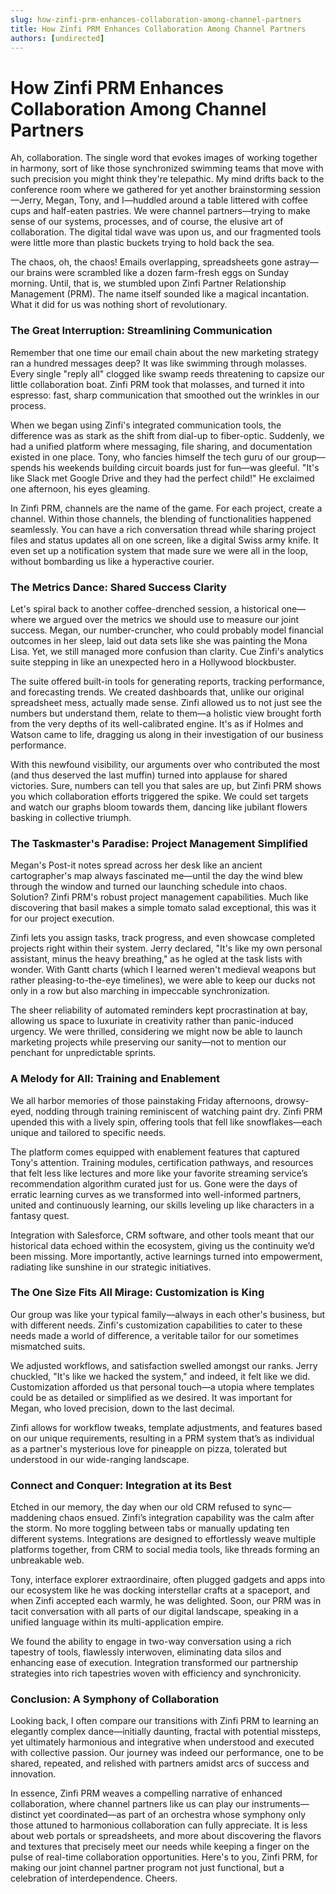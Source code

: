 ```yaml
---
slug: how-zinfi-prm-enhances-collaboration-among-channel-partners
title: How Zinfi PRM Enhances Collaboration Among Channel Partners
authors: [undirected]
---
```



# How Zinfi PRM Enhances Collaboration Among Channel Partners

Ah, collaboration. The single word that evokes images of working together in harmony, sort of like those synchronized swimming teams that move with such precision you might think they're telepathic. My mind drifts back to the conference room where we gathered for yet another brainstorming session—Jerry, Megan, Tony, and I—huddled around a table littered with coffee cups and half-eaten pastries. We were channel partners—trying to make sense of our systems, processes, and of course, the elusive art of collaboration. The digital tidal wave was upon us, and our fragmented tools were little more than plastic buckets trying to hold back the sea.

The chaos, oh, the chaos! Emails overlapping, spreadsheets gone astray—our brains were scrambled like a dozen farm-fresh eggs on Sunday morning. Until, that is, we stumbled upon Zinfi Partner Relationship Management (PRM). The name itself sounded like a magical incantation. What it did for us was nothing short of revolutionary.

### The Great Interruption: Streamlining Communication

Remember that one time our email chain about the new marketing strategy ran a hundred messages deep? It was like swimming through molasses. Every single "reply all" clogged like swamp reeds threatening to capsize our little collaboration boat. Zinfi PRM took that molasses, and turned it into espresso: fast, sharp communication that smoothed out the wrinkles in our process.

When we began using Zinfi's integrated communication tools, the difference was as stark as the shift from dial-up to fiber-optic. Suddenly, we had a unified platform where messaging, file sharing, and documentation existed in one place. Tony, who fancies himself the tech guru of our group—spends his weekends building circuit boards just for fun—was gleeful. "It's like Slack met Google Drive and they had the perfect child!" He exclaimed one afternoon, his eyes gleaming.

In Zinfi PRM, channels are the name of the game. For each project, create a channel. Within those channels, the blending of functionalities happened seamlessly. You can have a rich conversation thread while sharing project files and status updates all on one screen, like a digital Swiss army knife. It even set up a notification system that made sure we were all in the loop, without bombarding us like a hyperactive courier.

### The Metrics Dance: Shared Success Clarity

Let's spiral back to another coffee-drenched session, a historical one—where we argued over the metrics we should use to measure our joint success. Megan, our number-cruncher, who could probably model financial outcomes in her sleep, laid out data sets like she was painting the Mona Lisa. Yet, we still managed more confusion than clarity. Cue Zinfi's analytics suite stepping in like an unexpected hero in a Hollywood blockbuster.

The suite offered built-in tools for generating reports, tracking performance, and forecasting trends. We created dashboards that, unlike our original spreadsheet mess, actually made sense. Zinfi allowed us to not just see the numbers but understand them, relate to them—a holistic view brought forth from the very depths of its well-calibrated engine. It's as if Holmes and Watson came to life, dragging us along in their investigation of our business performance.

With this newfound visibility, our arguments over who contributed the most (and thus deserved the last muffin) turned into applause for shared victories. Sure, numbers can tell you that sales are up, but Zinfi PRM shows you which collaboration efforts triggered the spike. We could set targets and watch our graphs bloom towards them, dancing like jubilant flowers basking in collective triumph.

### The Taskmaster's Paradise: Project Management Simplified

Megan's Post-it notes spread across her desk like an ancient cartographer's map always fascinated me—until the day the wind blew through the window and turned our launching schedule into chaos. Solution? Zinfi PRM's robust project management capabilities. Much like discovering that basil makes a simple tomato salad exceptional, this was it for our project execution.

Zinfi lets you assign tasks, track progress, and even showcase completed projects right within their system. Jerry declared, "It's like my own personal assistant, minus the heavy breathing," as he ogled at the task lists with wonder. With Gantt charts (which I learned weren't medieval weapons but rather pleasing-to-the-eye timelines), we were able to keep our ducks not only in a row but also marching in impeccable synchronization.

The sheer reliability of automated reminders kept procrastination at bay, allowing us space to luxuriate in creativity rather than panic-induced urgency. We were thrilled, considering we might now be able to launch marketing projects while preserving our sanity—not to mention our penchant for unpredictable sprints.

### A Melody for All: Training and Enablement

We all harbor memories of those painstaking Friday afternoons, drowsy-eyed, nodding through training reminiscent of watching paint dry. Zinfi PRM upended this with a lively spin, offering tools that fell like snowflakes—each unique and tailored to specific needs.

The platform comes equipped with enablement features that captured Tony's attention. Training modules, certification pathways, and resources that felt less like lectures and more like your favorite streaming service’s recommendation algorithm curated just for us. Gone were the days of erratic learning curves as we transformed into well-informed partners, united and continuously learning, our skills leveling up like characters in a fantasy quest.

Integration with Salesforce, CRM software, and other tools meant that our historical data echoed within the ecosystem, giving us the continuity we’d been missing. More importantly, active learnings turned into empowerment, radiating like sunshine in our strategic initiatives.

### The One Size Fits All Mirage: Customization is King

Our group was like your typical family—always in each other's business, but with different needs. Zinfi's customization capabilities to cater to these needs made a world of difference, a veritable tailor for our sometimes mismatched suits.

We adjusted workflows, and satisfaction swelled amongst our ranks. Jerry chuckled, "It's like we hacked the system," and indeed, it felt like we did. Customization afforded us that personal touch—a utopia where templates could be as detailed or simplified as we desired. It was important for Megan, who loved precision, down to the last decimal.

Zinfi allows for workflow tweaks, template adjustments, and features based on our unique requirements, resulting in a PRM system that’s as individual as a partner's mysterious love for pineapple on pizza, tolerated but understood in our wide-ranging landscape.

### Connect and Conquer: Integration at its Best

Etched in our memory, the day when our old CRM refused to sync—maddening chaos ensued. Zinfi’s integration capability was the calm after the storm. No more toggling between tabs or manually updating ten different systems. Integrations are designed to effortlessly weave multiple platforms together, from CRM to social media tools, like threads forming an unbreakable web.

Tony, interface explorer extraordinaire, often plugged gadgets and apps into our ecosystem like he was docking interstellar crafts at a spaceport, and when Zinfi accepted each warmly, he was delighted. Soon, our PRM was in tacit conversation with all parts of our digital landscape, speaking in a unified language within its multi-application empire.

We found the ability to engage in two-way conversation using a rich tapestry of tools, flawlessly interwoven, eliminating data silos and enhancing ease of execution. Integration transformed our partnership strategies into rich tapestries woven with efficiency and synchronicity.

### Conclusion: A Symphony of Collaboration

Looking back, I often compare our transitions with Zinfi PRM to learning an elegantly complex dance—initially daunting, fractal with potential missteps, yet ultimately harmonious and integrative when understood and executed with collective passion. Our journey was indeed our performance, one to be shared, repeated, and relished with partners amidst arcs of success and innovation.

In essence, Zinfi PRM weaves a compelling narrative of enhanced collaboration, where channel partners like us can play our instruments—distinct yet coordinated—as part of an orchestra whose symphony only those attuned to harmonious collaboration can fully appreciate. It is less about web portals or spreadsheets, and more about discovering the flavors and textures that precisely meet our needs while keeping a finger on the pulse of real-time collaboration opportunities. Here's to you, Zinfi PRM, for making our joint channel partner program not just functional, but a celebration of interdependence. Cheers.